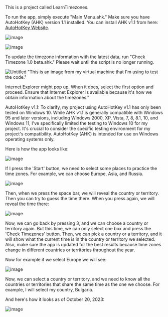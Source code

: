 This is a project called LearnTimezones.

To run the app, simply execute "Main Menu.ahk." Make sure you have AutoHotKey (AHK) version 1.1 installed. You can install AHK v1.1 from here: [AutoHotKey Website](https://www.autohotkey.com/).

![image](https://github.com/TheMaster1127/LearnTimezones/assets/134737935/1b946510-952e-4b54-a2c0-3914bc878e81)


![image](https://github.com/TheMaster1127/LearnTimezones/assets/134737935/54da3c16-a752-428b-92f9-1f96c4f8af75)




To update the timezone information with the latest data, run "Check Timezone 1.0 beta.ahk." Please wait until the script is no longer running.

![Untitled](https://github.com/TheMaster1127/LearnTimezones/assets/134737935/9ef922d0-2bf0-453c-b81c-f42dca611077)
"This is an image from my virtual machine that I'm using to test the code."

Internet Explorer might pop up. When it does, select the first option and proceed. Ensure that Internet Explorer is available because it's how we obtain information about the timezones."

AutoHotKey v1.1: To clarify, my project using AutoHotKey v1.1 has only been tested on Windows 10. While AHK v1.1 is generally compatible with Windows 95 and later versions, including Windows 2000, XP, Vista, 7, 8, 8.1, 10, and Windows 11, I've specifically limited the testing to Windows 10 for my project. It's crucial to consider the specific testing environment for my project's compatibility. AutoHotKey (AHK) is intended for use on Windows operating systems only.



Here is how the app looks like:

![image](https://github.com/TheMaster1127/LearnTimezones/assets/134737935/7902443c-51d1-47e6-86dd-4ff39b011ece)

If I press the 'Start' button, we need to select some places to practice the time zones. For example, we can choose Europe, Asia, and Russia.

![image](https://github.com/TheMaster1127/LearnTimezones/assets/134737935/af53d744-cf50-4a67-acea-59686cf04ae9)

Then, when we press the space bar, we will reveal the country or territory. Then you can try to guess the time there. When you press again, we will reveal the time there:

![image](https://github.com/TheMaster1127/LearnTimezones/assets/134737935/24828da2-f816-4fc0-80d8-cdf37d4072b2)


Now, we can go back by pressing 3, and we can choose a country or territory again. But this time, we can only select one box and press the 'Check Timezones' button. Then, we can pick a country or a territory, and it will show what the current time is in the country or territory we selected. Also, make sure the app is updated for the best results because time zones change in different countries or territories throughout the year.

Now for example if we select Europe we will see:

![image](https://github.com/TheMaster1127/LearnTimezones/assets/134737935/767db523-f998-41ce-aefa-eef2626e7019)


Now, we can select a country or territory, and we need to know all the countries or territories that share the same time as the one we choose. For example, I will select my country, Bulgaria.

And here's how it looks as of October 20, 2023:

![image](https://github.com/TheMaster1127/LearnTimezones/assets/134737935/4cda0419-46af-4622-96bc-ff41cd0bab68)
